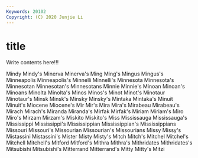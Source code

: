 ```yaml
---
Keywords: 20102
Copyright: (C) 2020 Junjie Li
---
```


# title

Write contents here!!!
 
Mindy 
Mindy's 
Minerva 
Minerva's
Ming 
Ming's 
Mingus 
Mingus's 
Minneapolis 
Minneapolis's 
Minnelli 
Minnelli's 
Minnesota 
Minnesota's
Minnesotan 
Minnesotan's 
Minnesotans 
Minnie 
Minnie's 
Minoan 
Minoan's 
Minoans 
Minolta 
Minolta's
Minos 
Minos's 
Minot 
Minot's 
Minotaur 
Minotaur's 
Minsk 
Minsk's 
Minsky 
Minsky's
Mintaka 
Mintaka's 
Minuit 
Minuit's 
Miocene 
Miocene's 
Mir 
Mir's 
Mira 
Mira's
Mirabeau 
Mirabeau's 
Mirach 
Mirach's 
Miranda 
Miranda's 
Mirfak 
Mirfak's 
Miriam 
Miriam's
Miro 
Miro's 
Mirzam 
Mirzam's 
Miskito 
Miskito's 
Miss 
Mississauga 
Mississauga's 
Mississippi
Mississippi's 
Mississippian 
Mississippian's 
Mississippians 
Missouri 
Missouri's 
Missourian 
Missourian's 
Missourians 
Missy
Missy's 
Mistassini 
Mistassini's 
Mister 
Misty 
Misty's 
Mitch 
Mitch's 
Mitchel 
Mitchel's
Mitchell 
Mitchell's 
Mitford 
Mitford's 
Mithra 
Mithra's 
Mithridates 
Mithridates's 
Mitsubishi 
Mitsubishi's
Mitterrand 
Mitterrand's 
Mitty 
Mitty's 
Mitzi 
